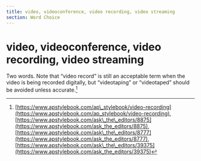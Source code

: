 ```yaml
---
title: video, videoconference, video recording, video streaming
section: Word Choice
---
```

# video, videoconference, video recording, video streaming

Two words. Note that “video record” is still an acceptable term when the video is being recorded digitally, but “videotaping” or “videotaped” should be avoided unless accurate.[^74]

[^74]: [https://www.apstylebook.com/ap\_stylebook/video-recording](https://www.apstylebook.com/ap_stylebook/video-recording), [https://www.apstylebook.com/ask\_the\_editors/8875](https://www.apstylebook.com/ask_the_editors/8875), [https://www.apstylebook.com/ask\_the\_editors/8777](https://www.apstylebook.com/ask_the_editors/8777), [https://www.apstylebook.com/ask\_the\_editors/39375](https://www.apstylebook.com/ask_the_editors/39375)
